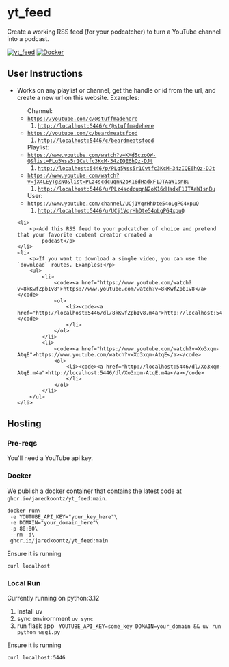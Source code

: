 # yt_feed

Create a working RSS feed (for your podcatcher) to turn a YouTube channel into a podcast.

[![yt_feed](https://github.com/jaredkoontz/yt_feed/actions/workflows/python-app.yml/badge.svg)](https://github.com/jaredkoontz/yt_feed/actions/workflows/python-app.yml)
[![Docker](https://github.com/jaredkoontz/yt_feed/actions/workflows/docker-publish.yml/badge.svg)](https://github.com/jaredkoontz/yt_feed/actions/workflows/docker-publish.yml)

## User Instructions

<ul>
    <li>
        <p>Works on any playlist or channel, get the handle or id from the url, and create a new url on
            this website. Examples:</p>
        <ul>
            Channel:
            <li><code><a href="https://youtube.com/c/@stuffmadehere">https://youtube.com/c/@stuffmadehere</a></code>
                <ol>
                    <li><code><a href="http://localhost:5446/c/@stuffmadehere">http://localhost:5446/c/@stuffmadehere</a></code></li>
                </ol>
            </li>
            <li><code><a href="https://youtube.com/c/beardmeatsfood">https://youtube.com/c/beardmeatsfood</a></code>
                <ol>
                    <li><code><a href="http://localhost:5446/c/beardmeatsfood">http://localhost:5446/c/beardmeatsfood</a></code></li>
                </ol>
            </li>
            Playlist:
            <li>
                <code><a href="https://www.youtube.com/watch?v=KMd5czoOW-Q&list=PLq5Wss5r1Cvtfc3KcM-34zIQE6hQz-DJt">https://www.youtube.com/watch?v=KMd5czoOW-Q&list=PLq5Wss5r1Cvtfc3KcM-34zIQE6hQz-DJt</a></code>
                <ol>
                    <li><code><a href="http://localhost:5446/p/PLq5Wss5r1Cvtfc3KcM-34zIQE6hQz-DJt">http://localhost:5446/p/PLq5Wss5r1Cvtfc3KcM-34zIQE6hQz-DJt</a></code>
                    </li>
                </ol>
            </li>
            <li>
                <code><a href="https://www.youtube.com/watch?v=jX4LEyTgZNQ&list=PLz4scdcuqnN2oK16dHadxF1JTAaW1snBu">https://www.youtube.com/watch?v=jX4LEyTgZNQ&list=PLz4scdcuqnN2oK16dHadxF1JTAaW1snBu</a></code>
                <ol>
                    <li>
                        <code><a href="http://localhost:5446/p/PLz4scdcuqnN2oK16dHadxF1JTAaW1snBu">http://localhost:5446/u/PLz4scdcuqnN2oK16dHadxF1JTAaW1snBu</a></code>
                    </li>
                </ol>
            </li>
            User:
            <li><code><a href="https://www.youtube.com/channel/UCj1VqrHhDte54oLgPG4xpuQ">https://www.youtube.com/channel/UCj1VqrHhDte54oLgPG4xpuQ</a></code>
                <ol>
                    <li>
                        <code><a href="http://localhost:5446/u/UCj1VqrHhDte54oLgPG4xpuQ">http://localhost:5446/u/UCj1VqrHhDte54oLgPG4xpuQ</a></code>
                    </li>
                </ol>
            </li>
        </ul>
    </li>

    <li>
        <p>Add this RSS feed to your podcatcher of choice and pretend that your favorite content creator created a
            podcast</p>
    </li>
    <li>
        <p>If you want to download a single video, you can use the `download` routes. Examples:</p>
        <ul>
            <li>
                <code><a href="https://www.youtube.com/watch?v=8kKwfZpbIv8">https://www.youtube.com/watch?v=8kKwfZpbIv8</a></code>
                <ol>
                    <li><code><a href="http://localhost:5446/dl/8kKwfZpbIv8.m4a">http://localhost:5446/dl/8kKwfZpbIv8.m4a</a></code>
                    </li>
                </ol>
            </li>
            <li>
                <code><a href="https://www.youtube.com/watch?v=Xo3xqm-AtqE">https://www.youtube.com/watch?v=Xo3xqm-AtqE</a></code>
                <ol>
                    <li><code><a href="http://localhost:5446/dl/Xo3xqm-AtqE.m4a">http://localhost:5446/dl/Xo3xqm-AtqE.m4a</a></code>
                    </li>
                </ol>
            </li>
        </ul>
    </li>
</ul>

## Hosting

### Pre-reqs

You'll need a YouTube api key.

### Docker

We publish a docker container that contains the latest code at `ghcr.io/jaredkoontz/yt_feed:main`.

```shell
docker run\
 -e YOUTUBE_API_KEY="your_key_here"\
 -e DOMAIN="your_domain_here"\
 -p 80:80\
 --rm -d\
 ghcr.io/jaredkoontz/yt_feed:main
```

Ensure it is running

`curl localhost`

### Local Run

Currently running on python:3.12

1. Install uv
2. sync envirornment
   `uv sync`
3. run flask app
   ` YOUTUBE_API_KEY=some_key DOMAIN=your_domain && uv run python wsgi.py`

Ensure it is running

`curl localhost:5446`
